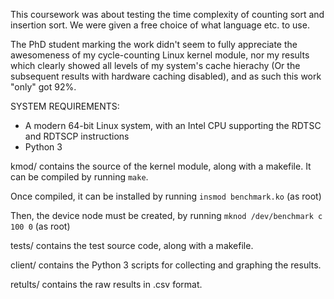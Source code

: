 This coursework was about testing the time complexity of counting sort and insertion
sort. We were given a free choice of what language etc. to use.

The PhD student marking the work didn't seem to fully appreciate the awesomeness
of my cycle-counting Linux kernel module, nor my results which clearly showed all
levels of my system's cache hierachy (Or the subsequent results with hardware
caching disabled), and as such this work "only" got 92%.

SYSTEM REQUIREMENTS:
- A modern 64-bit Linux system, with an Intel CPU supporting the RDTSC and RDTSCP instructions
- Python 3

kmod/ contains the source of the kernel module, along with a makefile.
It can be compiled by running `make`.

Once compiled, it can be installed by running `insmod benchmark.ko` (as root)

Then, the device node must be created, by running `mknod /dev/benchmark c 100 0` (as root)


tests/ contains the test source code, along with a makefile.


client/ contains the Python 3 scripts for collecting and graphing the results.


retults/ contains the raw results in .csv format.
